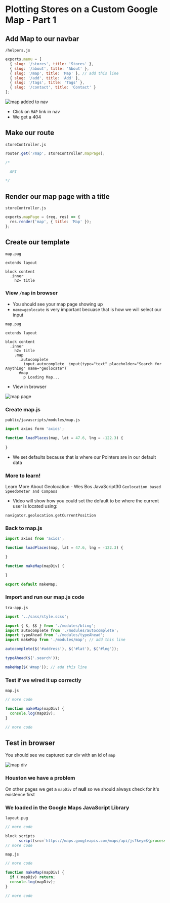 # Plotting Stores on a Custom Google Map - Part 1
## Add Map to our navbar
`/helpers.js`

```js
exports.menu = [
  { slug: '/stores', title: 'Stores' },
  { slug: '/about', title: 'About' },
  { slug: '/map', title: 'Map' }, // add this line
  { slug: '/add', title: 'Add' },
  { slug: '/tags', title: 'Tags' },
  { slug: '/contact', title: 'Contact' }
];
```

![map added to nav](https://i.imgur.com/R50O2rg.png)

* Click on `MAP` link in nav
* We get a 404

## Make our route
`storeController.js`

```js
router.get('/map', storeController.mapPage);

/*

  API

*/
```

## Render our map page with a title
`storeController.js`

```js
exports.mapPage = (req, res) => {
  res.render('map', { title: 'Map' });
};
```

## Create our template
`map.pug`

```
extends layout

block content
  .inner
    h2= title
```

### View `/map` in browser
* You should see your map page showing up
* `name=geolocate` is very important becuase that is how we will select our input

`map.pug`

```
extends layout

block content
  .inner
    h2= title
    .map
      .autocomplete
        input.autocomplete__input(type="text" placeholder="Search for Anything" name="geolocate")
      #map
        p Loading Map...
```

* View in browser

![map page](https://i.imgur.com/E2E2snG.png)

### Create map.js 
`public/javascripts/modules/map.js`

```js
import axios form 'axios';

function loadPlaces(map, lat = 47.6, lng = -122.3) {
  
}
```

* We set defaults because that is where our Pointers are in our default data

### More to learn!
Learn More About Geolocation - Wes Bos JavaScript30 `Geolocation based Speedometer and Compass`


* Video will show how you could set the default to be where the current user is located using:

`navigator.geolocation.getCurrentPosition`

### Back to map.js
```js
import axios from 'axios';

function loadPlaces(map, lat = 47.6, lng = -122.3) {

}

function makeMap(mapDiv) {

}

export default makeMap;
```

### Import and run our map.js code
`tra-app.js`

```js
import '../sass/style.scss';

import { $, $$ } from './modules/bling';
import autocomplete from './modules/autocomplete';
import typeAhead from './modules/typeAhead';
import makeMap from './modules/map'; // add this line

autocomplete($('#address'), $('#lat'), $('#lng'));

typeAhead($('.search'));

makeMap($('#map')); // add this line
```

### Test if we wired it up correctly
`map.js`

```js
// more code

function makeMap(mapDiv) {
  console.log(mapDiv);
}

// more code
```

## Test in browser
You should see we captured our div with an id of `map`

![map div](https://i.imgur.com/NxMLUKw.png)

### Houston we have a problem
On other pages we get a `mapDiv` of **null** so we should always check for it's existence first

### We loaded in the Google Maps JavaScript Library
`layout.pug`

```js
// more code

block scripts
      script(src=`https://maps.googleapis.com/maps/api/js?key=${process.env.MAP_KEY}&libraries=places`)
// more code
```

`map.js`

```js
// more code

function makeMap(mapDiv) {
  if (!mapDiv) return;
  console.log(mapDiv);
}

// more code
```
